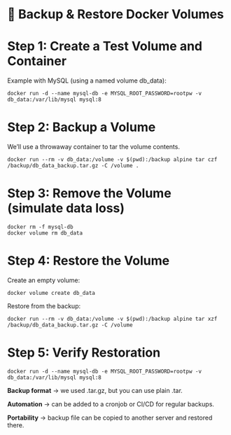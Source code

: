 # 🔹 Backup & Restore Docker Volumes
# Step 1: Create a Test Volume and Container
Example with MySQL (using a named volume db_data):
```
docker run -d --name mysql-db -e MYSQL_ROOT_PASSWORD=rootpw -v db_data:/var/lib/mysql mysql:8
```
# Step 2: Backup a Volume
We’ll use a throwaway container to tar the volume contents.
```
docker run --rm -v db_data:/volume -v $(pwd):/backup alpine tar czf /backup/db_data_backup.tar.gz -C /volume .
```
# Step 3: Remove the Volume (simulate data loss)
```
docker rm -f mysql-db
docker volume rm db_data
```
# Step 4: Restore the Volume
Create an empty volume:
```
docker volume create db_data
```
Restore from the backup:
```
docker run --rm -v db_data:/volume -v $(pwd):/backup alpine tar xzf /backup/db_data_backup.tar.gz -C /volume
```
# Step 5: Verify Restoration
```
docker run -d --name mysql-db -e MYSQL_ROOT_PASSWORD=rootpw -v db_data:/var/lib/mysql mysql:8
```
**Backup format** → we used .tar.gz, but you can use plain .tar.

**Automation** → can be added to a cronjob or CI/CD for regular backups.

**Portability** → backup file can be copied to another server and restored there.

